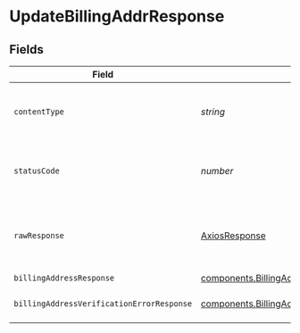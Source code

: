 # UpdateBillingAddrResponse


## Fields

| Field                                                                                                                | Type                                                                                                                 | Required                                                                                                             | Description                                                                                                          |
| -------------------------------------------------------------------------------------------------------------------- | -------------------------------------------------------------------------------------------------------------------- | -------------------------------------------------------------------------------------------------------------------- | -------------------------------------------------------------------------------------------------------------------- |
| `contentType`                                                                                                        | *string*                                                                                                             | :heavy_check_mark:                                                                                                   | HTTP response content type for this operation                                                                        |
| `statusCode`                                                                                                         | *number*                                                                                                             | :heavy_check_mark:                                                                                                   | HTTP response status code for this operation                                                                         |
| `rawResponse`                                                                                                        | [AxiosResponse](https://axios-http.com/docs/res_schema)                                                              | :heavy_minus_sign:                                                                                                   | Raw HTTP response; suitable for custom response parsing                                                              |
| `billingAddressResponse`                                                                                             | [components.BillingAddressResponse](../../models/shared/billingaddressresponse.md)                                   | :heavy_minus_sign:                                                                                                   | OK                                                                                                                   |
| `billingAddressVerificationErrorResponse`                                                                            | [components.BillingAddressVerificationErrorResponse](../../models/shared/billingaddressverificationerrorresponse.md) | :heavy_minus_sign:                                                                                                   | Could not validate address                                                                                           |
